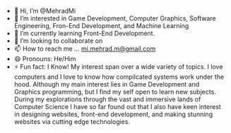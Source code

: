 - 👋 Hi, I’m @MehradMi
- 👀 I’m interested in Game Development, Computer Graphics, Software Engineering, Fron-End Development, and Machine Learning
- 🌱 I’m currently learning Front-End Development.
- 💞️ I’m looking to collaborate on 
- 📫 How to reach me ... mi.mehrad.m@gmail.com
- 😄 Pronouns: He/Him
- ⚡ Fun fact: I Know! My interest span over a wide variety of topics. I love computers and I love to know how compilcated systems work under the hood. Although my main interest lies in Game Development and Graphics programming, but I find my self open to learn
  new subjects. During my explorations through the vast and immersive lands of Computer Science I have so far found out that I also have keen interest in designing websites, front-end development, and making stunning websites via cutting edge technologies.

<!---
MehradMi/MehradMi is a ✨ special ✨ repository because its `README.md` (this file) appears on your GitHub profile.
You can click the Preview link to take a look at your changes.
--->
